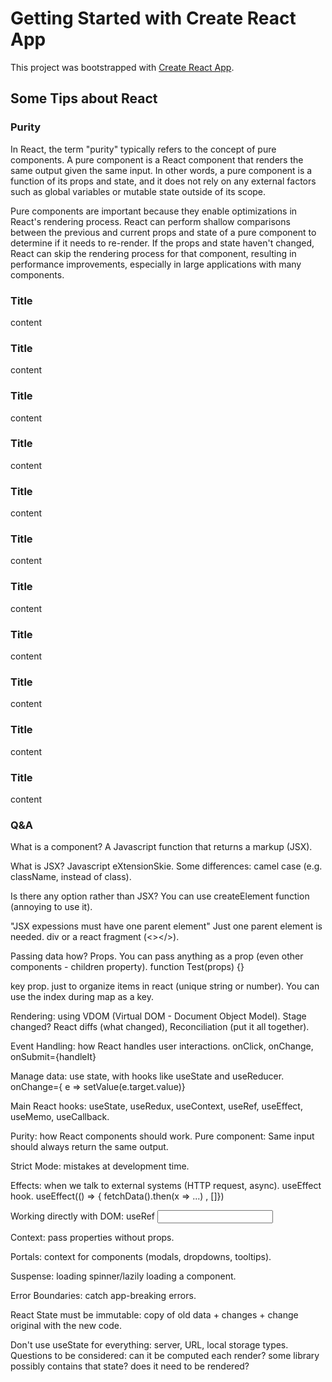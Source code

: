 # Getting Started with Create React App

This project was bootstrapped with [Create React App](https://github.com/facebook/create-react-app).

## Some Tips about React

### Purity

In React, the term "purity" typically refers to the concept of pure components. A pure component is a React component that renders the same output given the same input. In other words, a pure component is a function of its props and state, and it does not rely on any external factors such as global variables or mutable state outside of its scope.

Pure components are important because they enable optimizations in React's rendering process. React can perform shallow comparisons between the previous and current props and state of a pure component to determine if it needs to re-render. If the props and state haven't changed, React can skip the rendering process for that component, resulting in performance improvements, especially in large applications with many components.


### Title

content

### Title

content

### Title

content

### Title

content

### Title

content

### Title

content

### Title

content

### Title

content

### Title

content

### Title

content

### Title

content

### Q&A

What is a component? A Javascript function that returns a markup (JSX).

What is JSX? Javascript eXtensionSkie. Some differences: camel case (e.g. className, instead of class).

Is there any option rather than JSX? You can use createElement function (annoying to use it).

"JSX expessions must have one parent element" Just one parent element is needed. div or a react fragment (<></>).

Passing data how? Props. You can pass anything as a prop (even other components - children property). function Test(props) {}

key prop. just to organize items in react (unique string or number). You can use the index during map as a key.

Rendering: using VDOM (Virtual DOM - Document Object Model). Stage changed? React diffs (what changed), Reconciliation (put it all together).

Event Handling: how React handles user interactions. onClick, onChange, onSubmit={handleIt}

Manage data: use state, with hooks like useState and useReducer. onChange={ e => setValue(e.target.value)}

Main React hooks: useState, useRedux, useContext, useRef, useEffect, useMemo, useCallback.

Purity: how React components should work. Pure component: Same input should always return the same output.

Strict Mode: mistakes at development time.

Effects: when we talk to external systems (HTTP request, async). useEffect hook.  useEffect(() => { fetchData().then(x => ...) , []})

Working directly with DOM: useRef <input ref={ref}>

Context: pass properties without props.

Portals: context for components (modals, dropdowns, tooltips).

Suspense: loading spinner/lazily loading a component.

Error Boundaries: catch app-breaking errors.

React State must be immutable: copy of old data + changes + change original with the new code.

Don't use useState for everything: server, URL, local storage types. Questions to be considered: can it be computed each render? some library possibly contains that state? does it need to be rendered?

